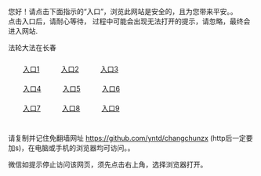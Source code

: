 您好！请点击下面指示的“入口”，浏览此网站是安全的，且为您带来平安。。 <br/>
点击入口后，请耐心等待， 过程中可能会出现无法打开的提示，请忽略，最终会进入网站. </br>

法轮大法在长春<br/>
<div style="padding:10px"><a style="margin:20px" target="_blank" href="https://d1rphl8oipko8u.cloudfront.net/2Qpsp?vzbbdjz" id="ccLink1" rel="nofollow">入口1</a> <a target="_blank" style="margin:20px" href="https://d2u5i4u5xbvld9.cloudfront.net/2Qpsp?ezwqrfe" id="ccLink2" rel="nofollow">入口2</a> <a style="margin:20px" target="_blank" href="https://d3l21lp7c98inj.cloudfront.net/2Qpsp?trpjze" id="ccLink3" rel="nofollow">入口3</a></div>

<div style="padding:10px" ><a style="margin:20px" target="_blank" href="https://d1rphl8oipko8u.cloudfront.net/2Qpsp?vzbbdjz" id="ccLink4" rel="nofollow">入口4</a> <a style="margin:20px" href="https://d2u5i4u5xbvld9.cloudfront.net/2Qpsp?ezwqrfe" target="_blank" id="ccLink5" rel="nofollow">入口5</a> <a style="margin:20px" href="https://d3l21lp7c98inj.cloudfront.net/2Qpsp?trpjze" target="_blank" id="ccLink6" rel="nofollow">入口6</a></div>

<div style="padding:10px"><a style="margin:20px" target="_blank" href="https://d1rphl8oipko8u.cloudfront.net/2Qpsp?vzbbdjz" id="ccLink7" rel="nofollow">入口7</a> <a style="margin:20px" href="https://d2u5i4u5xbvld9.cloudfront.net/2Qpsp?ezwqrfe" target="_blank" id="ccLink8" rel="nofollow">入口8</a> <a style="margin:20px" target="_blank" href="https://d3l21lp7c98inj.cloudfront.net/2Qpsp?trpjze" id="ccLink9" rel="nofollow">入口9</a></div>

<br/>



请复制并记住免翻墙网址 https://github.com/yntd/changchunzx (http后一定要加s)，在电脑或手机的浏览器均可访问。。<br/>

微信如提示停止访问该网页，须先点击右上角，选择浏览器打开。
